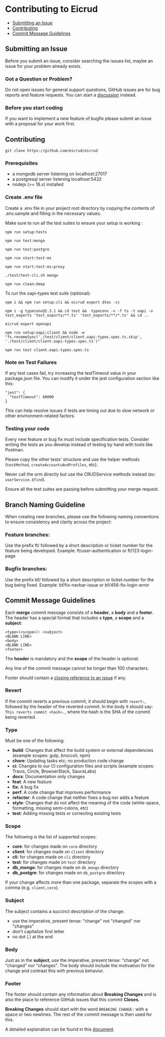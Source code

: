 # Contributing to Eicrud

- [Submitting an Issue](#submitting-an-issue)
- [Contributing](#contributing)
- [Commit Message Guidelines](#commit-message-guidelines)

## Submitting an Issue
Before you submit an issue, consider searching the issues list, maybe an issue for your problem already exists.

### Got a Question or Problem?

Do not open issues for general support questions, GitHub issues are for bug reports and feature requests. You can start a [discussion](https://github.com/eicrud/eicrud/discussions) instead.

### Before you start coding

If you want to implement a new feature of bugfix please submit an issue with a proposal for your work first.

## Contributing

`git clone https://github.com/eicrud/eicrud`

### Prerequisites

- a mongodb server listening on localhost:27017
- a postgresql server listening localhost:5432
- nodejs (>= 18.x) installed

### Create .env file
Create a .env file in your project root directory by copying the contents of .env.sample and filling in the necessary values.

Make sure to run all the test suites to ensure your setup is working :

```
npm run setup:tests

npm run test:mongo

npm run test:postgre

npm run start:test-ms

npm run start:test-ms:proxy

./test/test-cli.sh mongo

npm run clean:deep
```

To run the oapi-types test suite (optional):
```
npm i && npm run setup:cli && eicrud export dtos -cc

npm i -g typeconv@2.3.1 && cd test &&  typeconv -v -f ts -t oapi -o test_exports 'test_exports/**.ts' 'test_exports/**/*.ts' && cd ..

eicrud export openapi

npm run setup:oapi:client && node -e "fs.renameSync('./test/client/client.oapi-types.spec.ts.skip', './test/client/client.oapi-types.spec.ts')"

npm run test client.oapi-types.spec.ts
```

### Note on Test Failures
If any test cases fail, try increasing the testTimeout value in your package.json file. You can modify it under the jest configuration section like this:

```
"jest": {
  "testTimeout": 60000
}
```
This can help resolve issues if tests are timing out due to slow network or other environment-related factors.

### Testing your code

Every new feature or bug fix must include specification tests. Consider writing the tests as you develop instead of testing by hand with tools like Postman.

Please copy the other tests' structure and use the helper methods (`testMethod`, `createAccountsAndProfiles`, etc). 

Never call the orm directly but use the CRUDService methods instead (ex: `userService.$find`).

Ensure all the test suites are passing before submitting your merge request.

## Branch Naming Guideline

When creating new branches, please use the following naming conventions to ensure consistency and clarity across the project:

### Feature branches:
Use the prefix ft/ followed by a short description or ticket number for the feature being developed.
Example: ft/user-authentication or ft/123-login-page

### Bugfix branches:
Use the prefix bf/ followed by a short description or ticket number for the bug being fixed.
Example: bf/fix-navbar-issue or bf/456-fix-login-error

## Commit Message Guidelines

Each **merge** commit message consists of a **header**, a **body** and a **footer**. The header has a special
format that includes a **type**, a **scope** and a **subject**:

```
<type>(<scope>): <subject>
<BLANK LINE>
<body>
<BLANK LINE>
<footer>
```

The **header** is mandatory and the **scope** of the header is optional.

Any line of the commit message cannot be longer than 100 characters.

Footer should contain a [closing reference to an issue](https://help.github.com/articles/closing-issues-via-commit-messages/) if any.


### Revert

If the commit reverts a previous commit, it should begin with `revert:`, followed by the header of the reverted commit. In the body it should say: `This reverts commit <hash>.`, where the hash is the SHA of the commit being reverted.

### Type

Must be one of the following:

- **build**: Changes that affect the build system or external dependencies (example scopes: gulp, broccoli, npm)
- **chore**: Updating tasks etc; no production code change
- **ci**: Changes to our CI configuration files and scripts (example scopes: Travis, Circle, BrowserStack, SauceLabs)
- **docs**: Documentation only changes
- **feat**: A new feature
- **fix**: A bug fix
- **perf**: A code change that improves performance
- **refactor**: A code change that neither fixes a bug nor adds a feature
- **style**: Changes that do not affect the meaning of the code (white-space, formatting, missing semi-colons, etc)
- **test**: Adding missing tests or correcting existing tests


### Scope

The following is the list of supported scopes:

- **core**: for changes made on `core` directory
- **client**: for changes made on `client` directory
- **cli**: for changes made on `cli` directory
- **test**: for changes made on `test` directory
- **db_mongo**: for changes made on `db_mongo` directory
- **db_postgre**: for changes made on `db_postgre` directory

If your change affects more than one package, separate the scopes with a comma (e.g. `client,core`).


### Subject

The subject contains a succinct description of the change:

- use the imperative, present tense: "change" not "changed" nor "changes"
- don't capitalize first letter
- no dot (.) at the end

### Body

Just as in the **subject**, use the imperative, present tense: "change" not "changed" nor "changes".
The body should include the motivation for the change and contrast this with previous behavior.

### Footer

The footer should contain any information about **Breaking Changes** and is also the place to
reference GitHub issues that this commit **Closes**.

**Breaking Changes** should start with the word `BREAKING CHANGE:` with a space or two newlines. The rest of the commit message is then used for this.

A detailed explanation can be found in this [document][commit-message-format].

[commit-message-format]: https://docs.google.com/document/d/1QrDFcIiPjSLDn3EL15IJygNPiHORgU1_OOAqWjiDU5Y/edit#
